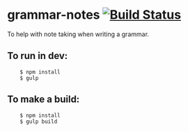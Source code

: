 # grammar-notes [![Build Status](https://travis-ci.org/rek/grammar-notes.svg?branch=master)](https://travis-ci.org/rek/grammar-notes)

To help with note taking when writing a grammar.

## To run in dev:

```
    $ npm install
    $ gulp
```

## To make a build:

```
    $ npm install
    $ gulp build
```
